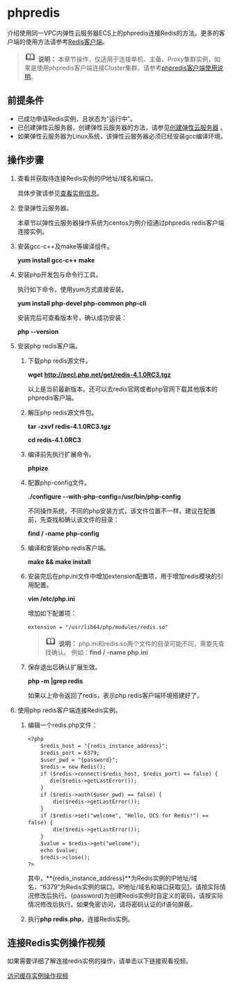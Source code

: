 # phpredis<a name="dcs-ug-0312009"></a>

介绍使用同一VPC内弹性云服务器ECS上的phpredis连接Redis的方法。更多的客户端的使用方法请参考[Redis客户端](https://redis.io/clients)。

>![](public_sys-resources/icon-note.gif) **说明：** 
>本章节操作，仅适用于连接单机、主备、Proxy集群实例，如果是使用phpredis客户端连接Cluster集群，请参考[phpredis客户端使用说明](https://github.com/phpredis/phpredis/blob/develop/cluster.markdown#readme)。

## 前提条件<a name="section1502270695932"></a>

-   已成功申请Redis实例，且状态为“运行中”。
-   已创建弹性云服务器，创建弹性云服务器的方法，请参见[创建弹性云服务器](https://support.huaweicloud.com/qs-ecs/ecs_02_0005.html)  。
-   如果弹性云服务器为Linux系统，该弹性云服务器必须已经安装gcc编译环境。

## 操作步骤<a name="section418118191507"></a>

1.  <a name="li8233164074413"></a>查看并获取待连接Redis实例的IP地址/域名和端口。

    具体步骤请参见[查看实例信息](查看实例信息.md)。

2.  登录弹性云服务器。

    本章节以弹性云服务器操作系统为centos为例介绍通过phpredis redis客户端连接实例。

3.  安装gcc-c++及make等编译组件。

    **yum install gcc-c++ make**

4.  安装php开发包与命令行工具。

    执行如下命令，使用yum方式直接安装。

    **yum install php-devel php-common php-cli**

    安装完后可查看版本号，确认成功安装：

    **php --version**

5.  安装php redis客户端。
    1.  下载php redis源文件。

        **wget http://pecl.php.net/get/redis-4.1.0RC3.tgz**

        以上是当前最新版本。还可以去redis官网或者php官网下载其他版本的phpredis客户端。

    2.  解压php redis源文件包。

        **tar -zxvf redis-4.1.0RC3.tgz**

        **cd redis-4.1.0RC3**

    3.  编译前先执行扩展命令。

        **phpize**

    4.  配置php-config文件。

        **./configure --with-php-config=/usr/bin/php-config**

        不同操作系统，不同的php安装方式，该文件位置不一样。建议在配置前，先查找和确认该文件的目录：

        **find / -name php-config**

    5.  编译和安装php redis客户端。

        **make && make install**

    6.  安装完后在php.ini文件中增加extension配置项，用于增加redis模块的引用配置。

        **vim /etc/php.ini**

        增加如下配置项：

        ```
        extension = "/usr/lib64/php/modules/redis.so"
        ```

        >![](public_sys-resources/icon-note.gif) **说明：** 
        >php.ini和redis.so两个文件的目录可能不同，需要先查找确认。
        >例如：**find / -name php.ini**

    7.  保存退出后确认扩展生效。

        **php -m |grep redis**

        如果以上命令返回了redis，表示php redis客户端环境搭建好了。

6.  使用php redis客户端连接Redis实例。
    1.  编辑一个redis.php文件：

        ```
        <?php
            $redis_host = "{redis_instance_address}";
            $redis_port = 6379;
            $user_pwd = "{password}";
            $redis = new Redis();
            if ($redis->connect($redis_host, $redis_port) == false) {
               die($redis->getLastError());
            }
            if ($redis->auth($user_pwd) == false) {
                die($redis->getLastError());
            }
            if ($redis->set("welcome", "Hello, DCS for Redis!") == false) {
                die($redis->getLastError());
            }
            $value = $redis->get("welcome");
            echo $value;
            $redis->close();
        ?>
        ```

        其中，**\{redis\_instance\_address\}**为Redis实例的IP地址/域名，“6379“为Redis实例的端口。IP地址/域名和端口获取见[1](#li8233164074413)，请按实际情况修改后执行。\{password\}为创建Redis实例时自定义的密码，请按实际情况修改后执行。如果免密访问，请将密码认证的if语句屏蔽。

    2.  执行**php redis.php**，连接Redis实例。


## 连接Redis实例操作视频<a name="section1424883115181"></a>

如果需要详细了解连接redis实例的操作，请单击以下链接观看视频。

[访问缓存实例操作视频](https://support.huaweicloud.com/dcs_video/index.html)


